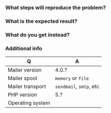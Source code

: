 ### What steps will reproduce the problem?

### What is the expected result?

### What do you get instead?

### Additional info

| Q                | A
| ---------------- | ---
| Mailer version   | 4.0.?
| Mailer spool     | `memory` or `file`
| Mailer transport | `sendmail`, `smtp`, etc
| PHP version      | 5.?
| Operating system |
